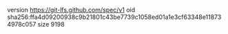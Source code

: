version https://git-lfs.github.com/spec/v1
oid sha256:ffa4d09200938c9b21801c43be7739c1058ed01a1e3cf63348e118734978c057
size 9198
